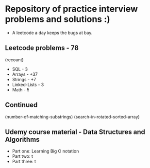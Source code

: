 # Repository of practice interview problems and solutions :)
 - A leetcode a day keeps the bugs at bay.

## Leetcode problems - 78
(recount)
 - SQL - 3
 - Arrays - +37
 - Strings - +7
 - Linked-Lists - 3 
 - Math - 5

 ## Continued
 (number-of-matching-substrings)
 (search-in-rotated-sorted-array)

 ## Udemy course material - Data Structures and Algorithms
  - Part one: Learning Big O notation
  - Part two: t
  - Part three: t


